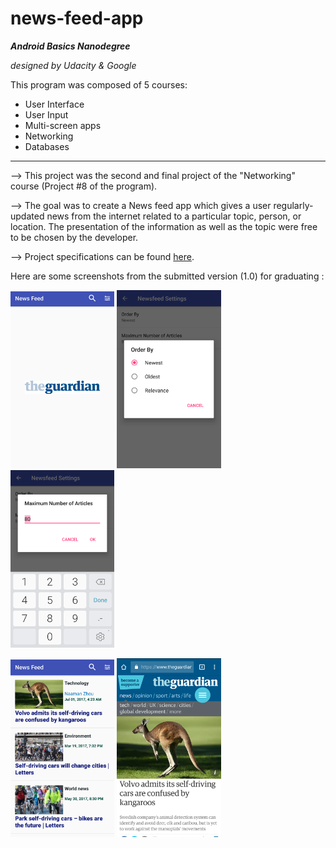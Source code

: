 # news-feed-app

**_Android Basics Nanodegree_**

   _designed by Udacity & Google_

This program was composed of 5 courses:
* User Interface
* User Input
* Multi-screen apps
* Networking
* Databases

---

--> This project was the second and final project of the "Networking" course (Project #8 of the program).

--> The goal was to create a News feed app which gives a user regularly-updated news from the internet related to a particular topic, person, or location. The presentation of the information as well as the topic were free to be chosen by the developer.

--> Project specifications can be found [here](documentation/udacity-abn-news-feed-app-specifications.pdf).

Here are some screenshots from the submitted version (1.0) for graduating :

<img src ="documentation/screenshots/udacity-abn-news-feed-app-v1.0-ss1.png?raw=true" width="33%"></img>
<img src ="documentation/screenshots/udacity-abn-news-feed-app-v1.0-ss2.png?raw=true" width="33%"></img>
<img src ="documentation/screenshots/udacity-abn-news-feed-app-v1.0-ss3.png?raw=true" width="33%"></img>

<img src ="documentation/screenshots/udacity-abn-news-feed-app-v1.0-ss4.png?raw=true" width="33%"></img>
<img src ="documentation/screenshots/udacity-abn-news-feed-app-v1.0-ss5.png?raw=true" width="33%"></img>
